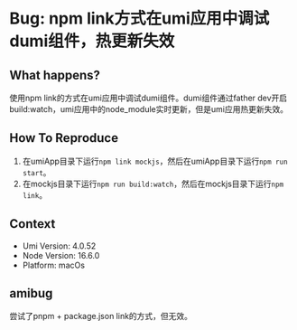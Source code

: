 # Bug: npm link方式在umi应用中调试dumi组件，热更新失效

## What happens?

使用npm link的方式在umi应用中调试dumi组件。dumi组件通过father dev开启build:watch，umi应用中的node_module实时更新，但是umi应用热更新失效。

## How To Reproduce

1. 在umiApp目录下运行`npm link mockjs`，然后在umiApp目录下运行`npm run start`。
2. 在mockjs目录下运行`npm run build:watch`，然后在mockjs目录下运行`npm link`。

## Context

- Umi Version: 4.0.52
- Node Version: 16.6.0
- Platform: macOs

## amibug

尝试了pnpm + package.json link的方式，但无效。
